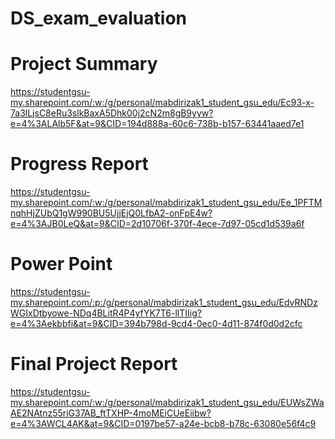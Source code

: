 # DS_exam_evaluation

# Project Summary 
https://studentgsu-my.sharepoint.com/:w:/g/personal/mabdirizak1_student_gsu_edu/Ec93-x-7a3lLjsC8eRu3slkBaxA5Dhk00j2cN2m8gB9yyw?e=4%3ALAlb5F&at=9&CID=194d888a-60c6-738b-b157-63441aaed7e1



# Progress Report
https://studentgsu-my.sharepoint.com/:w:/g/personal/mabdirizak1_student_gsu_edu/Ee_1PFTMnqhHjZUbQ1gW990BU5UjjEjQ0LfbA2-onFpE4w?e=4%3AJB0LeQ&at=9&CID=2d10706f-370f-4ece-7d97-05cd1d539a6f


# Power Point 
https://studentgsu-my.sharepoint.com/:p:/g/personal/mabdirizak1_student_gsu_edu/EdvRNDzWGIxDtbyowe-NDq4BLitR4P4yfYK7T6-llTIIig?e=4%3Aekbbfi&at=9&CID=394b798d-9cd4-0ec0-4d11-874f0d0d2cfc


# Final Project Report
https://studentgsu-my.sharepoint.com/:w:/g/personal/mabdirizak1_student_gsu_edu/EUWsZWaAE2NAtnz55riG37AB_ftTXHP-4moMEiCUeEiibw?e=4%3AWCL4AK&at=9&CID=0197be57-a24e-bcb8-b78c-63080e56f4c9
